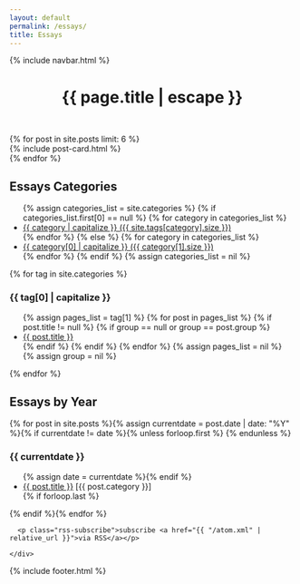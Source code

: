 ```yaml
---
layout: default
permalink: /essays/
title: Essays
---
```


{% include navbar.html %}
<main class="page-content" aria-label="Content">
<header>
    <h1 class="post-title" itemprop="name headline">
        <div class="container">
            {{ page.title | escape }}
        </div>
    </h1>
</header>

<div class='jumbotron' style='margin-top: -8px;'>
  <div class='row'>
    {% for post in site.posts limit: 6 %}
    <div class='col-lg-4 col-md-6 col-sm-12'>
      {% include post-card.html %}
    </div>  
    {% endfor %}
  </div>
</div>

<div class='container'>
  <div class='row'>
    <div class='col-lg-6'>
      
<h2>Essays Categories</h2>
<ul>{% assign categories_list = site.categories %}
  {% if categories_list.first[0] == null %}
    {% for category in categories_list %}
      <li><a href="#{{ category }}">{{ category | capitalize }} ({{ site.tags[category].size }})</a></li>
    {% endfor %}
  {% else %}
    {% for category in categories_list %}
      <li><a href="#{{ category[0] }}">{{ category[0] | capitalize }} ({{ category[1].size }})</a></li>
    {% endfor %}
  {% endif %}
{% assign categories_list = nil %}
</ul>

{% for tag in site.categories %}
  <h3 id="{{ tag[0] }}">{{ tag[0] | capitalize }}</h3>
  <ul>
    {% assign pages_list = tag[1] %}
    {% for post in pages_list %}
      {% if post.title != null %}
      {% if group == null or group == post.group %}
      <li><a href="{{ site.url }}{{ post.url }}">{{ post.title }}</a></li>
      {% endif %}
      {% endif %}
    {% endfor %}
    {% assign pages_list = nil %}
    {% assign group = nil %}
  </ul>
{% endfor %}
</div>
<div class='col-lg-6'>

<h2>Essays by Year</h2>
{% for post in site.posts %}{% assign currentdate = post.date | date: "%Y" %}{% if currentdate != date %}{% unless forloop.first %}    </ul>{% endunless %}
      <h3 id="y{{post.date | date: "%Y"}}">{{ currentdate }}</h3>
      <ul>{% assign date = currentdate %}{% endif %}
        <li><a href="{{ post.url }}">{{ post.title }}</a> [{{ post.category }}]</li>{% if forloop.last %}</ul>{% endif %}{% endfor %}

      <p class="rss-subscribe">subscribe <a href="{{ "/atom.xml" | relative_url }}">via RSS</a></p>

    </div>
  </div>
</div>
</main>
{% include footer.html %}
